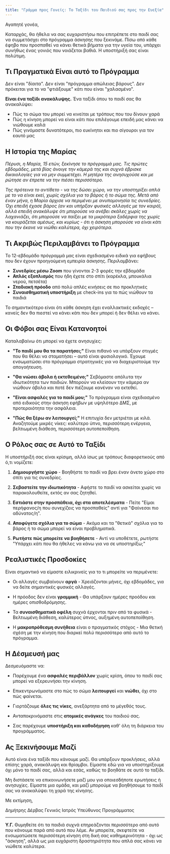 ```yaml
---
title: "Γράμμα προς Γονείς: Το Ταξίδι του Παιδιού σας προς την Ευεξία"
---
```


Αγαπητέ γονέα,

Καταρχάς, θα ήθελα να σας ευχαριστήσω που επιτρέπετε στο παιδί σας να συμμετάσχει στο πρόγραμμα άσκησης που ξεκινάμε. Πίσω από κάθε έφηβο που προσπαθεί να κάνει θετικά βήματα για την υγεία του, υπάρχει συνήθως ένας γονιός που νοιάζεται βαθιά. Η υποστήριξή σας είναι πολύτιμη.

## Τι Πραγματικά Είναι αυτό το Πρόγραμμα

Δεν είναι "δίαιτα". Δεν είναι "πρόγραμμα απώλειας βάρους". Δεν πρόκειται για το να "φτιάξουμε" κάτι που είναι "χαλασμένο".

**Είναι ένα ταξίδι ανακάλυψης.** Ένα ταξίδι όπου το παιδί σας θα ανακαλύψει:
- Πώς το σώμα του μπορεί να κινείται με τρόπους που του δίνουν χαρά
- Πώς η κίνηση μπορεί να είναι κάτι που επιλέγουμε επειδή μας κάνει να νιώθουμε καλά
- Πώς γινόμαστε δυνατότεροι, πιο ευκίνητοι και πιο σίγουροι για τον εαυτό μας

## Η Ιστορία της Μαρίας

_Πέρυσι, η Μαρία, 15 ετών, ξεκίνησε το πρόγραμμά μας. Τις πρώτες εβδομάδες, μετά βίας άνοιγε την κάμερά της και συχνά έβρισκε δικαιολογίες για να μην συμμετέχει. Η μητέρα της ανησυχούσε και με ρώτησε αν έπρεπε να την πιέσει περισσότερο._

_Της πρότεινα το αντίθετο - να της δώσει χώρο, να την υποστηρίξει απλά με το να είναι εκεί, χωρίς σχόλια για το βάρος ή το σώμα της. Μετά από έναν μήνα, η Μαρία άρχισε να περιμένει με ανυπομονησία τις συνεδρίες. Όχι επειδή έχασε βάρος (αν και υπήρξαν φυσικές αλλαγές με τον καιρό), αλλά επειδή ανακάλυψε ότι μπορούσε να ανέβει σκάλες χωρίς να λαχανιάζει, ότι μπορούσε να παίξει με τα μικρότερα ξαδέρφια της χωρίς να κουράζεται αμέσως, και κυρίως - ότι η άσκηση μπορούσε να είναι κάτι που την έκανε να νιώθει καλύτερα, όχι χειρότερα._

## Τι Ακριβώς Περιλαμβάνει το Πρόγραμμα

Το 12-εβδομάδο πρόγραμμά μας είναι σχεδιασμένο ειδικά για εφήβους που δεν έχουν προηγούμενη εμπειρία άσκησης. Περιλαμβάνει:

- **Συνεδρίες μέσω Zoom** που γίνονται 2-3 φορές την εβδομάδα
- **Απλός εξοπλισμός** που ήδη έχετε στο σπίτι (καρέκλα, μπουκάλια νερού, πετσέτα)
- **Σταδιακή πρόοδο** από πολύ απλές κινήσεις σε πιο προκλητικές
- **Συναισθηματική υποστήριξη** με check-ins για το πώς νιώθουν τα παιδιά

Το σημαντικότερο είναι ότι κάθε άσκηση έχει εναλλακτικές εκδοχές – κανείς δεν θα πιεστεί να κάνει κάτι που δεν μπορεί ή δεν θέλει να κάνει.

## Οι Φόβοι σας Είναι Κατανοητοί

Καταλαβαίνω ότι μπορεί να έχετε ανησυχίες:

- **"Το παιδί μου θα τα παρατήσει;"** Είναι πιθανό να υπάρξουν στιγμές που θα θέλει να σταματήσει – αυτό είναι φυσιολογικό. Έχουμε ενσωματώσει στο πρόγραμμα στρατηγικές για να διαχειριστούμε την απογοήτευση.

- **"Θα νιώσει άβολα ή εκτεθειμένο;"** Σεβόμαστε απόλυτα την ιδιωτικότητα των παιδιών. Μπορούν να κλείσουν την κάμερα αν νιώθουν άβολα και ποτέ δεν πιέζουμε κανέναν να εκτεθεί.

- **"Είναι ασφαλές για το παιδί μου;"** Το πρόγραμμα είναι σχεδιασμένο από ειδικούς στην άσκηση εφήβων με υψηλότερο ΔΜΣ, με προτεραιότητα την ασφάλεια.

- **"Πώς θα ξέρω αν λειτουργεί;"** Η επιτυχία δεν μετριέται με κιλά. Αναζητούμε μικρές νίκες: καλύτερο ύπνο, περισσότερη ενέργεια, βελτιωμένη διάθεση, περισσότερη αυτοπεποίθηση.

## Ο Ρόλος σας σε Αυτό το Ταξίδι

Η υποστήριξή σας είναι κρίσιμη, αλλά ίσως με τρόπους διαφορετικούς από ό,τι νομίζετε:

1. **Δημιουργήστε χώρο** - Βοηθήστε το παιδί να βρει έναν άνετο χώρο στο σπίτι για τις συνεδρίες.

2. **Σεβαστείτε την ιδιωτικότητα** - Αφήστε το παιδί να ασκείται χωρίς να παρακολουθείτε, εκτός αν σας ζητηθεί.

3. **Εστιάστε στην προσπάθεια, όχι στα αποτελέσματα** - Πείτε "Είμαι περήφανος/η που συνεχίζεις να προσπαθείς" αντί για "Φαίνεσαι πιο αδύνατος/η".

4. **Αποφύγετε σχόλια για το σώμα** - Ακόμα και τα "θετικά" σχόλια για το βάρος ή το σώμα μπορεί να είναι προβληματικά.

5. **Ρωτήστε πώς μπορείτε να βοηθήσετε** - Αντί να υποθέτετε, ρωτήστε "Υπάρχει κάτι που θα ήθελες να κάνω για να σε υποστηρίξω;"

## Ρεαλιστικές Προσδοκίες

Είναι σημαντικό να είμαστε ειλικρινείς για το τι μπορείτε να περιμένετε:

- Οι αλλαγές συμβαίνουν **αργά** - Χρειάζονται μήνες, όχι εβδομάδες, για να δείτε σημαντικές φυσικές αλλαγές.

- Η πρόοδος δεν είναι **γραμμική** - Θα υπάρξουν ημέρες προόδου και ημέρες οπισθοδρόμησης.

- Τα **συναισθηματικά οφέλη** συχνά έρχονται πριν από τα φυσικά - Βελτιωμένη διάθεση, καλύτερος ύπνος, αυξημένη αυτοπεποίθηση.

- Η **μακροπρόθεσμη συνήθεια** είναι ο πραγματικός στόχος - Μια θετική σχέση με την κίνηση που διαρκεί πολύ περισσότερο από αυτό το πρόγραμμα.

## Η Δέσμευσή μας

Δεσμευόμαστε να:

- Παρέχουμε ένα **ασφαλές περιβάλλον** χωρίς κρίση, όπου το παιδί σας μπορεί να εξερευνήσει την κίνηση.

- Επικεντρωνόμαστε στο πώς το σώμα **λειτουργεί** και **νιώθει**, όχι στο πώς φαίνεται.

- Γιορτάζουμε **όλες τις νίκες**, ανεξάρτητα από το μέγεθός τους.

- Ανταποκρινόμαστε στις **ατομικές ανάγκες** του παιδιού σας.

- Σας παρέχουμε **υποστήριξη και καθοδήγηση** καθ' όλη τη διάρκεια του προγράμματος.

## Ας Ξεκινήσουμε Μαζί

Αυτό είναι ένα ταξίδι που κάνουμε μαζί. Θα υπάρξουν προκλήσεις, αλλά επίσης χαρά, ανακάλυψη και θρίαμβοι. Είμαστε εδώ για να υποστηρίξουμε όχι μόνο το παιδί σας, αλλά και εσάς, καθώς το βοηθάτε σε αυτό το ταξίδι.

Μη διστάσετε να επικοινωνήσετε μαζί μου για οποιεσδήποτε ερωτήσεις ή ανησυχίες. Είμαστε μια ομάδα, και μαζί μπορούμε να βοηθήσουμε το παιδί σας να ανακαλύψει τη χαρά της κίνησης.

Με εκτίμηση,

Δημήτρης Δέρβας
Γενικός Ιατρός
Υπεύθυνος Προγράμματος

---

**Υ.Γ.** Θυμηθείτε ότι τα παιδιά συχνά επηρεάζονται περισσότερο από αυτό που κάνουμε παρά από αυτό που λέμε. Αν μπορείτε, σκεφτείτε να ενσωματώσετε περισσότερη κίνηση στη δική σας καθημερινότητα - όχι ως "άσκηση", αλλά ως μια ευχάριστη δραστηριότητα που απλά σας κάνει να νιώθετε καλύτερα.